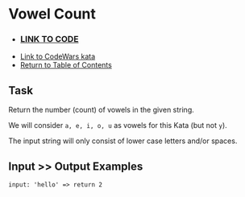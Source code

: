 # Vowel Count

- ### **[LINK TO CODE](./vowel-count.js)**
- [Link to CodeWars kata](https://www.codewars.com/kata/54ff3102c1bad923760001f3)
- [Return to Table of Contents](https://github.com/alex-whan/codewars)

## Task

Return the number (count) of vowels in the given string.

We will consider `a, e, i, o, u` as vowels for this Kata (but not `y`).

The input string will only consist of lower case letters and/or spaces.

## Input >> Output Examples

    input: 'hello' => return 2
